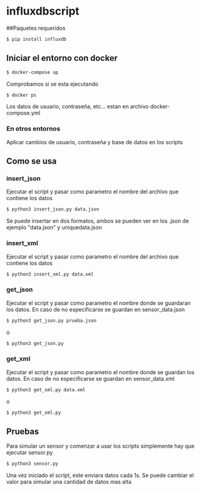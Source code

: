 # influxdbscript
##Paquetes requeridos
````bash
$ pip install influxdb
````
## Iniciar el entorno con docker
````bash
$ docker-compose up
````
Comprobamos si se esta ejecutando
````bash
$ docker ps
````
Los datos de usuario, contraseña, etc... estan en archivo docker-compose.yml
### En otros entornos

Aplicar cambios de usuario, contraseña y base de datos en los scripts 
## Como se usa

### insert_json

Ejecutar el script y pasar como parametro el nombre del archivo que contiene los datos
```bash
$ python3 insert_json.py data.json
```
Se puede insertar en dos formatos, ambos se pueden ver en los .json de ejemplo "data.json" y uniquedata.json

### insert_xml

Ejecutar el script y pasar como parametro el nombre del archivo que contiene los datos
```bash
$ python3 insert_xml.py data.xml
```

### get_json
Ejecutar el script y pasar como parametro el nombre donde se guardaran los datos. En caso de no especificarse se guardan en sensor_data.json
```bash
$ python3 get_json.py prueba.json
```
o
```bash
$ python3 get_json.py
```

### get_xml
Ejecutar el script y pasar como parametro el nombre donde se guardan los datos. En caso de no especificarse se guardan en sensor_data.xml
```bash
$ python3 get_xml.py data.xml
```
o
```bash
$ python3 get_xml.py
```
## Pruebas
Para simular un sensor y comenzar a usar los scripts simplemente hay que ejecutar sensor.py
````bash
$ python3 sensor.py
````
Una vez iniciado el script, este enviara datos cada 1s. Se puede cambiar el valor para simular una cantidad de datos mas alta